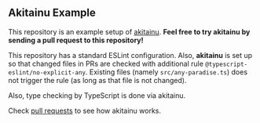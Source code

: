 ## Akitainu Example

This repository is an example setup of [akitainu](https://github.com/uhyo/akitainu/tree/master). **Feel free to try akitainu by sending a pull request to this repository!**

This repository has a standard ESLint configuration. Also, **akitainu** is set up so that changed files in PRs are checked with additional rule `@typescript-eslint/no-explicit-any`. Existing files (namely `src/any-paradise.ts`) does not trigger the rule (as long as that file is not changed).

Also, type checking by TypeScript is done via akitainu.

Check [pull requests](https://github.com/uhyo/akitainu-playground/pulls) to see how akitainu works.
